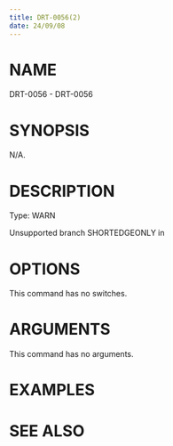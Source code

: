 ```yaml
---
title: DRT-0056(2)
date: 24/09/08
---
```


# NAME

DRT-0056 - DRT-0056

# SYNOPSIS

N/A.

# DESCRIPTION

Type: WARN

Unsupported branch SHORTEDGEONLY in

# OPTIONS

This command has no switches.

# ARGUMENTS

This command has no arguments.

# EXAMPLES

# SEE ALSO

